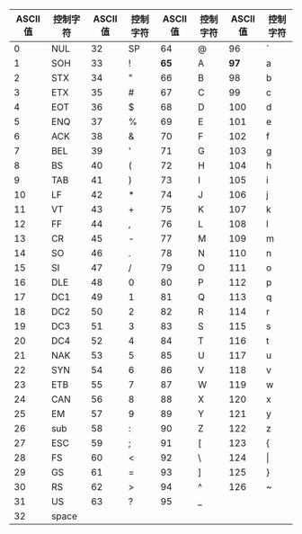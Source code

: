 | ASCII值 | 控制字符  | ASCII值 | 控制字符 | ASCII值 | 控制字符 | ASCII值 | 控制字符 |
| ------ | ----- | ------ | ---- | ------ | ---- | ------ | ---- |
| 0      | NUL   | 32     | SP   | 64     | @    | 96     | `    |
| 1      | SOH   | 33     | !    | **65** | A    | **97** | a    |
| 2      | STX   | 34     | "    | 66     | B    | 98     | b    |
| 3      | ETX   | 35     | #    | 67     | C    | 99     | c    |
| 4      | EOT   | 36     | $    | 68     | D    | 100    | d    |
| 5      | ENQ   | 37     | %    | 69     | E    | 101    | e    |
| 6      | ACK   | 38     | &    | 70     | F    | 102    | f    |
| 7      | BEL   | 39     | '    | 71     | G    | 103    | g    |
| 8      | BS    | 40     | (    | 72     | H    | 104    | h    |
| 9      | TAB   | 41     | )    | 73     | I    | 105    | i    |
| 10     | LF    | 42     | *    | 74     | J    | 106    | j    |
| 11     | VT    | 43     | +    | 75     | K    | 107    | k    |
| 12     | FF    | 44     | ,    | 76     | L    | 108    | l    |
| 13     | CR    | 45     | -    | 77     | M    | 109    | m    |
| 14     | SO    | 46     | .    | 78     | N    | 110    | n    |
| 15     | SI    | 47     | /    | 79     | O    | 111    | o    |
| 16     | DLE   | 48     | 0    | 80     | P    | 112    | p    |
| 17     | DC1   | 49     | 1    | 81     | Q    | 113    | q    |
| 18     | DC2   | 50     | 2    | 82     | R    | 114    | r    |
| 19     | DC3   | 51     | 3    | 83     | S    | 115    | s    |
| 20     | DC4   | 52     | 4    | 84     | T    | 116    | t    |
| 21     | NAK   | 53     | 5    | 85     | U    | 117    | u    |
| 22     | SYN   | 54     | 6    | 86     | V    | 118    | v    |
| 23     | ETB   | 55     | 7    | 87     | W    | 119    | w    |
| 24     | CAN   | 56     | 8    | 88     | X    | 120    | x    |
| 25     | EM    | 57     | 9    | 89     | Y    | 121    | y    |
| 26     | sub   | 58     | :    | 90     | Z    | 122    | z    |
| 27     | ESC   | 59     | ;    | 91     | [    | 123    | {    |
| 28     | FS    | 60     | <    | 92     | \    | 124    | \|   |
| 29     | GS    | 61     | =    | 93     | ]    | 125    | }    |
| 30     | RS    | 62     | >    | 94     | ^    | 126    | ~    |
| 31     | US    | 63     | ?    | 95     | _    |        |      |
| 32     | space |        |      |        |      |        |      |